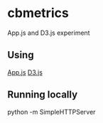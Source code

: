 cbmetrics
=========

App.js and D3.js experiment 


## Using

[App.js](http://code.kik.com/app/2/index.html)
[D3.js](https://github.com/mbostock/d3)


## Running locally

python -m SimpleHTTPServer

